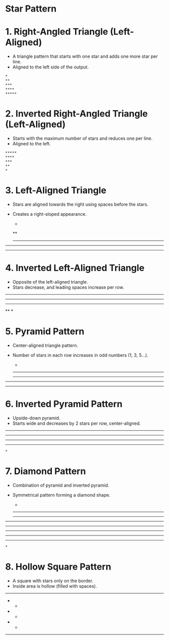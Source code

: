 # Star Pattern

# 1. **Right-Angled Triangle (Left-Aligned)**

* A triangle pattern that starts with one star and adds one more star per line.
* Aligned to the left side of the output.
```  
*
**
***
****
*****
```
# 2. **Inverted Right-Angled Triangle (Left-Aligned)**

* Starts with the maximum number of stars and reduces one per line.
* Aligned to the left.
```
*****
****
***
**
*
```


# 3. **Left-Aligned Triangle**

* Stars are aligned towards the right using spaces before the stars.
* Creates a right-sloped appearance.


    *
   **
  ***
 ****
*****

# 4. **Inverted Left-Aligned Triangle**

* Opposite of the left-aligned triangle.
* Stars decrease, and leading spaces increase per row.

*****
 ****
  ***
   **
    *

# 5. **Pyramid Pattern**

* Center-aligned triangle pattern.
* Number of stars in each row increases in odd numbers (1, 3, 5...).


    *
   ***
  *****
 *******
*********

# 6. **Inverted Pyramid Pattern**

* Upside-down pyramid.
* Starts wide and decreases by 2 stars per row, center-aligned.


*********
 *******
  *****
   ***
    *



# 7. **Diamond Pattern**

* Combination of pyramid and inverted pyramid.
* Symmetrical pattern forming a diamond shape.

    *
   ***
  *****
 *******
*********
 *******
  *****
   ***
    *


# 8. **Hollow Square Pattern**

* A square with stars only on the border.
* Inside area is hollow (filled with spaces).

*****
*   *
*   *
*   *
*****
